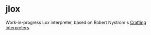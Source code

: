 # jlox

Work-in-progress Lox interpreter, based on Robert Nystrom's [Crafting
Interpreters](https://craftinginterpreters.com/).
